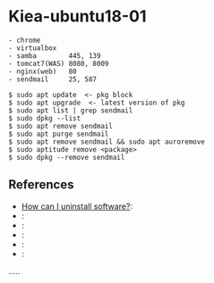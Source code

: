 Kiea-ubuntu18-01
================
```
- chrome
- virtualbox
- samba        445, 139
- tomcat7(WAS) 8080, 8009
- nginx(web)   80
- sendmail     25, 587
```
```
$ sudo apt update  <- pkg block
$ sudo apt upgrade  <- latest version of pkg
$ sudo apt list | grep sendmail
$ sudo dpkg --list
$ sudo apt remove sendmail
$ sudo apt purge sendmail
$ sudo apt remove sendmail && sudo apt auroremove
$ sudo aptitude remove <package>
$ sudo dpkg --remove sendmail
```

References
----------
- [How can I uninstall software?](https://askubuntu.com/questions/1143/how-can-i-uninstall-software "How can I uninstall software?"):
- []( ""):
- []( ""):
- []( ""):
- []( ""):
- []( ""):


.....


